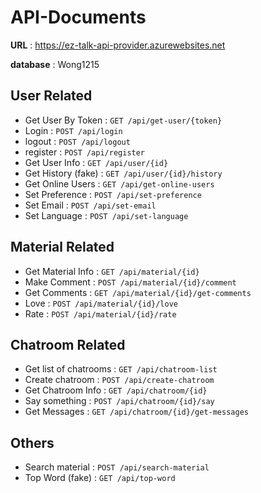 # API-Documents

**URL** : https://ez-talk-api-provider.azurewebsites.net

**database** : Wong1215

## User Related

* Get User By Token : `GET /api/get-user/{token}`
* Login : `POST /api/login`
* logout : `POST /api/logout`
* register : `POST /api/register`
* Get User Info : `GET /api/user/{id}`
* Get History (fake) : `GET /api/user/{id}/history`
* Get Online Users : `GET /api/get-online-users`
* Set Preference : `POST /api/set-preference`
* Set Email : `POST /api/set-email`
* Set Language : `POST /api/set-language`

## Material Related

* Get Material Info : `GET /api/material/{id}`
* Make Comment : `POST /api/material/{id}/comment`
* Get Comments : `GET /api/material/{id}/get-comments`
* Love : `POST /api/material/{id}/love`
* Rate : `POST /api/material/{id}/rate`

## Chatroom Related

* Get list of chatrooms : `GET /api/chatroom-list`
* Create chatroom : `POST /api/create-chatroom`
* Get Chatroom Info : `GET /api/chatroom/{id}`
* Say something : `POST /api/chatroom/{id}/say`
* Get Messages : `GET /api/chatroom/{id}/get-messages`

## Others

* Search material : `POST /api/search-material`
* Top Word (fake) : `GET /api/top-word`
